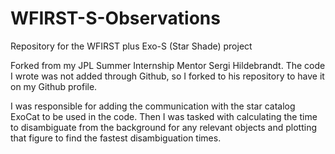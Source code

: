 # WFIRST-S-Observations
Repository for the WFIRST plus Exo-S (Star Shade) project

Forked from my JPL Summer Internship Mentor Sergi Hildebrandt. The code I wrote was not added through Github,
so I forked to his repository to have it on my Github profile.

I was responsible for adding the communication with the star catalog ExoCat to be used in the code. Then I was tasked with 
calculating the time to disambiguate from the background for any relevant objects and plotting that figure to find the fastest
disambiguation times. 
